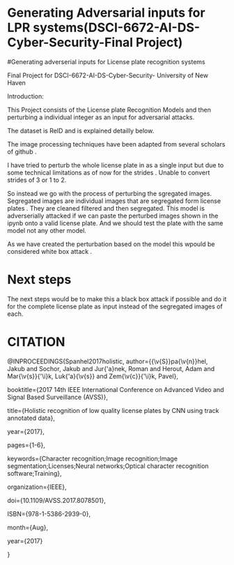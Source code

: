 # Generating Adversarial inputs for LPR systems(DSCI-6672-AI-DS-Cyber-Security-Final Project)
#Generating adverserial inputs for License plate recognition systems

Final Project for  DSCI-6672-AI-DS-Cyber-Security- University of New Haven

Introduction:

This Project consists of the License plate Recognition Models and then perturbing a individual integer as an input for adversarial attacks.

The dataset is ReID and is explained detailly below.

The image processing techniques have been adapted from several scholars of github .



I have tried to perturb the whole license plate in as a single input but due to some technical limitations as of now for the strides . Unable to convert strides of 3 or 1 to 2.

So instead we go with the process of perturbing the sgregated images.
Segregated images are individual images that are segregated form license plates . They are cleaned filtered and then segregated. This model is adverserially attacked if we can paste the perturbed images shown in the ipynb onto a valid license plate. And we should test the plate with the same model not any other model. 

As we have created the perturbation based on the model this wpould be considered white box attack .


# Next steps

The next steps would be to make this a black box attack if possible and do it for the complete license plate as input instead of the segregated images of each.

         









CITATION
========
@INPROCEEDINGS{Spanhel2017holistic, 
  author={{\v{S}}pa{\v{n}}hel, Jakub and Sochor, Jakub and Jur{\'a}nek, Roman and Herout, Adam and Mar{\v{s}}{\'\i}k, Luk{\'a}{\v{s}} and Zem{\v{c}}{\'\i}k, Pavel},
  
  booktitle={2017 14th IEEE International Conference on Advanced Video and Signal Based Surveillance (AVSS)},
  
  title={Holistic recognition of low quality license plates by CNN using track annotated data}, 
  
  year={2017}, 
  
  pages={1-6},
  
  keywords={Character recognition;Image recognition;Image segmentation;Licenses;Neural networks;Optical character recognition software;Training},
  
  organization={IEEE},
  
  doi={10.1109/AVSS.2017.8078501}, 
  
  ISBN={978-1-5386-2939-0}, 
  
  month={Aug},
  
  year={2017}
  
}

